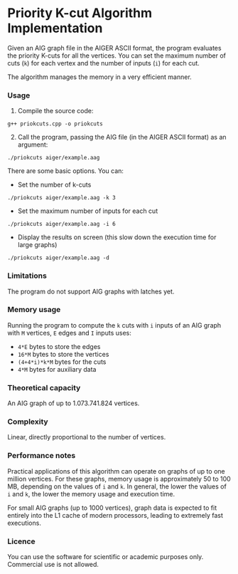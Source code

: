 # Priority K-cut Algorithm Implementation

Given an AIG graph file in the AIGER ASCII format, the program evaluates the priority K-cuts for all the vertices. You can set
the maximum number of cuts (`k`) for each vertex and the number of inputs (`i`) for each cut.

The algorithm manages the memory in a very efficient manner.

### Usage
1. Compile the source code:
```
g++ priokcuts.cpp -o priokcuts
```
2. Call the program, passing the AIG file (in the AIGER ASCII format) as an argument:
```
./priokcuts aiger/example.aag
```
There are some basic options. You can:
* Set the number of k-cuts
```
./priokcuts aiger/example.aag -k 3
```
* Set the maximum number of inputs for each cut
```
./priokcuts aiger/example.aag -i 6
```
* Display the results on screen (this slow down the execution time for large graphs)
```
./priokcuts aiger/example.aag -d
```

### Limitations
The program do not support AIG graphs with latches yet.

###	Memory usage

Running the program to compute the `k` cuts with `i` inputs of an AIG graph with `M` vertices, `E` edges and `I` inputs uses:

* `4*E` bytes to store the edges
* `16*M` bytes to store the vertices
* `(4+4*i)*k*M` bytes for the cuts
* `4*M` bytes for auxiliary data

### Theoretical capacity

An AIG graph of up to 1.073.741.824 vertices.

### Complexity

Linear, directly proportional to the number of vertices.

### Performance notes

Practical applications of this algorithm can operate on graphs
of up to one million vertices. For these graphs, memory usage is
approximately 50 to 100 MB, depending on the values
of `i` and `k`. In general, the lower the values of `i` and `k`, the lower the memory usage and execution time.
	
For small AIG graphs (up to 1000 vertices), graph data is expected
to fit entirely into the L1 cache of modern processors,
leading to extremely fast executions.

### Licence

You can use the software for scientific or academic purposes only. Commercial use is not allowed.
